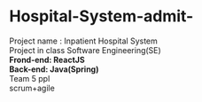 # Hospital-System-admit-
Project name : Inpatient Hospital System <br>
Project in class Software Engineering(SE)<br>
<b>Frond-end: ReactJS<br>
Back-end: Java(Spring)</b> <br>
Team 5 ppl <br>
scrum+agile
